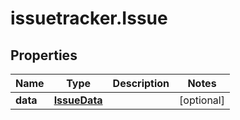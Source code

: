 # issuetracker.Issue

## Properties

Name | Type | Description | Notes
------------ | ------------- | ------------- | -------------
**data** | [**IssueData**](IssueData.md) |  | [optional] 



